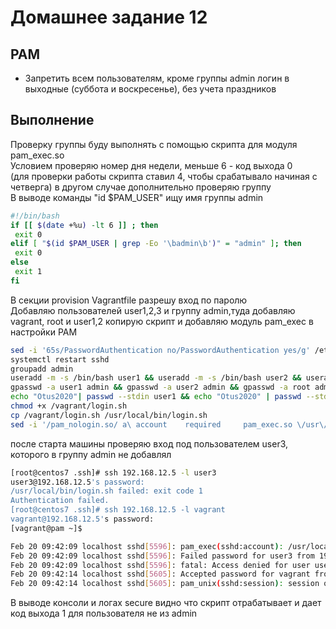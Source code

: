 # Домашнее задание 12
## PAM 
* Запретить всем пользователям, кроме группы admin логин в выходные (суббота и воскресенье), без учета праздников
## Выполнение
Проверку группы буду выполнять с помощью скрипта для модуля pam_exec.so  
Условием проверяю номер дня недели, меньше 6 - код выхода 0  
(для проверки работы скрипта ставил 4, чтобы срабатывало начиная с четверга)
в другом случае дополнительно проверяю группу  
В выводе команды "id $PAM_USER" ищу имя группы admin  
```bash
#!/bin/bash
if [[ $(date +%u) -lt 6 ]] ; then
 exit 0
elif [ "$(id $PAM_USER | grep -Eo '\badmin\b')" = "admin" ]; then
 exit 0
else
 exit 1
fi
```
В секции provision Vagrantfile разрешу вход по паролю  
Добавляю пользователей user1,2,3 и группу admin,туда добавляю vagrant, root и user1,2
копирую скрипт и добавляю модуль pam_exec в настройки PAM
```bash
sed -i '65s/PasswordAuthentication no/PasswordAuthentication yes/g' /etc/ssh/sshd_config
systemctl restart sshd
groupadd admin
useradd -m -s /bin/bash user1 && useradd -m -s /bin/bash user2 && useradd -m -s /bin/bash user3
gpasswd -a user1 admin && gpasswd -a user2 admin && gpasswd -a root admin && gpasswd -a vagrant admin
echo "Otus2020"| passwd --stdin user1 && echo "Otus2020" | passwd --stdin user2 && echo "Otus2020" | passwd --stdin user3
chmod +x /vagrant/login.sh
cp /vagrant/login.sh /usr/local/bin/login.sh
sed -i '/pam_nologin.so/ a\ account    required     pam_exec.so \/usr\/local\/bin\/login.sh' /etc/pam.d/sshd
```
после старта машины проверяю вход под пользователем user3, которого в группу admin не добавлял  
```bash
[root@centos7 .ssh]# ssh 192.168.12.5 -l user3
user3@192.168.12.5's password:
/usr/local/bin/login.sh failed: exit code 1
Authentication failed.
[root@centos7 .ssh]# ssh 192.168.12.5 -l vagrant
vagrant@192.168.12.5's password:
[vagrant@pam ~]$
```
```bash
Feb 20 09:42:09 localhost sshd[5596]: pam_exec(sshd:account): /usr/local/bin/login.sh failed: exit code 1
Feb 20 09:42:09 localhost sshd[5596]: Failed password for user3 from 192.168.12.1 port 36302 ssh2
Feb 20 09:42:09 localhost sshd[5596]: fatal: Access denied for user user3 by PAM account configuration [preauth]
Feb 20 09:42:14 localhost sshd[5605]: Accepted password for vagrant from 192.168.12.1 port 36304 ssh2
Feb 20 09:42:14 localhost sshd[5605]: pam_unix(sshd:session): session opened for user vagrant by (uid=0)
```
В выводе консоли и логах secure видно что скрипт отрабатывает и дает код выхода 1 для пользователя не из admin

